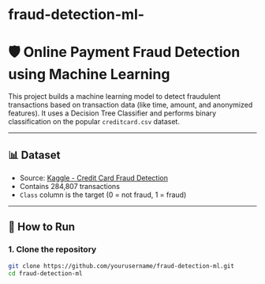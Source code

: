 # fraud-detection-ml-
# 🛡️ Online Payment Fraud Detection using Machine Learning

This project builds a machine learning model to detect fraudulent transactions based on transaction data (like time, amount, and anonymized features). It uses a Decision Tree Classifier and performs binary classification on the popular `creditcard.csv` dataset.

---

## 📊 Dataset

- Source: [Kaggle - Credit Card Fraud Detection](https://www.kaggle.com/datasets/mlg-ulb/creditcardfraud)
- Contains 284,807 transactions
- `Class` column is the target (0 = not fraud, 1 = fraud)

---

## 🚀 How to Run

### 1. Clone the repository
```bash
git clone https://github.com/yourusername/fraud-detection-ml.git
cd fraud-detection-ml
